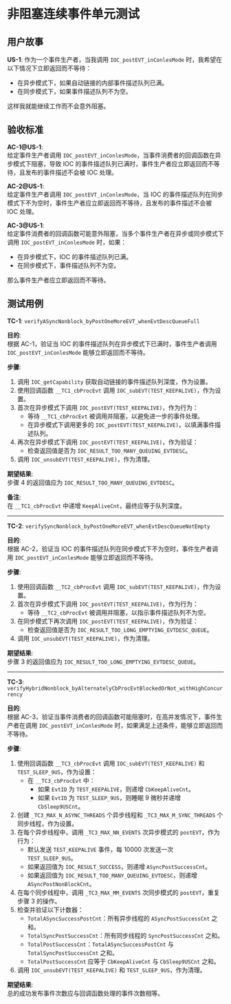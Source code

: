 # 非阻塞连续事件单元测试

## 用户故事

**US-1**: 作为一个事件生产者，当我调用 `IOC_postEVT_inConlesMode` 时，我希望在以下情况下立即返回而不等待：

- 在异步模式下，如果自动链接的内部事件描述队列已满。
- 在同步模式下，如果事件描述队列不为空。

这样我就能继续工作而不会意外阻塞。

## 验收标准

**AC-1@US-1**:  
给定事件生产者调用 `IOC_postEVT_inConlesMode`，当事件消费者的回调函数在异步模式下阻塞，导致 IOC 的事件描述队列已满时，事件生产者应立即返回而不等待，且发布的事件描述不会被 IOC 处理。

**AC-2@US-1**:  
给定事件生产者调用 `IOC_postEVT_inConlesMode`，当 IOC 的事件描述队列在同步模式下不为空时，事件生产者应立即返回而不等待，且发布的事件描述不会被 IOC 处理。

**AC-3@US-1**:  
给定事件消费者的回调函数可能意外阻塞，当多个事件生产者在异步或同步模式下调用 `IOC_postEVT_inConlesMode` 时，如果：

- 在异步模式下，IOC 的事件描述队列已满。
- 在同步模式下，事件描述队列不为空。

那么事件生产者应立即返回而不等待。

## 测试用例

**TC-1**: `verifyASyncNonblock_byPostOneMoreEVT_whenEvtDescQueueFull`

**目的**:  
根据 AC-1，验证当 IOC 的事件描述队列在异步模式下已满时，事件生产者调用 `IOC_postEVT_inConlesMode` 能够立即返回而不等待。

**步骤**:

1. 调用 `IOC_getCapability` 获取自动链接的事件描述队列深度，作为设置。
2. 使用回调函数 `__TC1_cbProcEvt` 调用 `IOC_subEVT(TEST_KEEPALIVE)`，作为设置。
3. 首次在异步模式下调用 `IOC_postEVT(TEST_KEEPALIVE)`，作为行为：
   - 等待 `__TC1_cbProcEvt` 被调用并阻塞，以避免进一步的事件处理。
   - 在异步模式下调用更多的 `IOC_postEVT(TEST_KEEPALIVE)`，以填满事件描述队列。
4. 再次在异步模式下调用 `IOC_postEVT(TEST_KEEPALIVE)`，作为验证：
   - 检查返回值是否为 `IOC_RESULT_TOO_MANY_QUEUING_EVTDESC`。
5. 调用 `IOC_unsubEVT(TEST_KEEPALIVE)`，作为清理。

**期望结果**:  
步骤 4 的返回值应为 `IOC_RESULT_TOO_MANY_QUEUING_EVTDESC`。

**备注**:  
在 `__TC1_cbProcEvt` 中递增 `KeepAliveCnt`，最终应等于队列深度。

---

**TC-2**: `verifySyncNonblock_byPostOneMoreEVT_whenEvtDescQueueNotEmpty`

**目的**:  
根据 AC-2，验证当 IOC 的事件描述队列在同步模式下不为空时，事件生产者调用 `IOC_postEVT_inConlesMode` 能够立即返回而不等待。

**步骤**:

1. 使用回调函数 `__TC2_cbProcEvt` 调用 `IOC_subEVT(TEST_KEEPALIVE)`，作为设置。
2. 首次在异步模式下调用 `IOC_postEVT(TEST_KEEPALIVE)`，作为行为：
   - 等待 `__TC2_cbProcEvt` 被调用并阻塞，以指示事件描述队列不为空。
3. 在同步模式下再次调用 `IOC_postEVT(TEST_KEEPALIVE)`，作为验证：
   - 检查返回值是否为 `IOC_RESULT_TOO_LONG_EMPTYING_EVTDESC_QUEUE`。
4. 调用 `IOC_unsubEVT(TEST_KEEPALIVE)`，作为清理。

**期望结果**:  
步骤 3 的返回值应为 `IOC_RESULT_TOO_LONG_EMPTYING_EVTDESC_QUEUE`。

---

**TC-3**: `verifyHybridNonblock_byAlternatelyCbProcEvtBlockedOrNot_withHighConcurrency`

**目的**:  
根据 AC-3，验证当事件消费者的回调函数可能阻塞时，在高并发情况下，事件生产者在调用 `IOC_postEVT_inConlesMode` 时，如果满足上述条件，能够立即返回而不等待。

**步骤**:

1. 使用回调函数 `__TC3_cbProcEvt` 调用 `IOC_subEVT(TEST_KEEPALIVE)` 和 `TEST_SLEEP_9US`，作为设置：
   - 在 `__TC3_cbProcEvt` 中：
     - 如果 `EvtID` 为 `TEST_KEEPALIVE`，则递增 `CbKeepAliveCnt`。
     - 如果 `EvtID` 为 `TEST_SLEEP_9US`，则睡眠 9 微秒并递增 `CbSleep9USCnt`。
2. 创建 `_TC3_MAX_N_ASYNC_THREADS` 个异步线程和 `_TC3_MAX_M_SYNC_THREADS` 个同步线程，作为设置。
3. 在每个异步线程中，调用 `_TC3_MAX_NN_EVENTS` 次异步模式的 `postEVT`，作为行为：
   - 默认发送 `TEST_KEEPALIVE` 事件，每 10000 次发送一次 `TEST_SLEEP_9US`。
   - 如果返回值为 `IOC_RESULT_SUCCESS`，则递增 `ASyncPostSuccessCnt`。
   - 如果返回值为 `IOC_RESULT_TOO_MANY_QUEUING_EVTDESC`，则递增 `ASyncPostNonBlockCnt`。
4. 在每个同步线程中，调用 `_TC3_MAX_MM_EVENTS` 次同步模式的 `postEVT`，重复步骤 3 的操作。
5. 检查并验证以下计数器：
   - `TotalASyncSuccessPostCnt`：所有异步线程的 `ASyncPostSuccessCnt` 之和。
   - `TotalSyncPostSuccessCnt`：所有同步线程的 `SyncPostSuccessCnt` 之和。
   - `TotalPostSuccessCnt`：`TotalASyncSuccessPostCnt` 与 `TotalSyncPostSuccessCnt` 之和。
   - `TotalPostSuccessCnt` 应等于 `CbKeepAliveCnt` 与 `CbSleep9USCnt` 之和。
6. 调用 `IOC_unsubEVT(TEST_KEEPALIVE)` 和 `TEST_SLEEP_9US`，作为清理。

**期望结果**:  
总的成功发布事件次数应与回调函数处理的事件次数相等。
